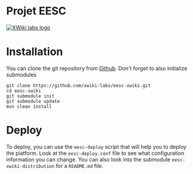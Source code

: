 Projet EESC
=============

[![XWiki labs logo](https://labs.xwiki.com/xwiki/bin/download/Developments/Xlabs/xwiki-labs-project.png "XWiki labs")](https://labs.xwiki.com/xwiki/bin/view/Main/WebHome)

# Installation
You can clone the git repository from
[Github](https://github.com/xwiki-labs/eesc-xwiki).  Don't forget to also
initialize submodules

	git clone https://github.com/xwiki-labs/eesc-xwiki.git
	cd eesc-xwiki
	git submodule init
	git submodule update
	mvn clean install

# Deploy
To deploy, you can use the `eesc-deploy` script that will help you to deploy the
platform.  Look at the `eesc-deploy.conf` file to see what configuration
information you can change.  You can also look into the submodule
`eesc-xwiki-distribution` for a `README.md` file.
